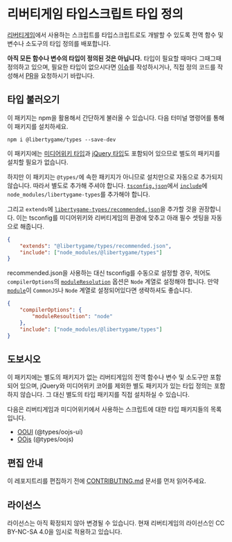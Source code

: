# 리버티게임 타입스크립트 타입 정의

[리버티게임](https://libertyga.me)에서 사용하는 스크립트를 타입스크립트로도 개발할 수 있도록 전역 함수 및 변수나 소도구의 타입 정의를 배포합니다.

**아직 모든 함수나 변수의 타입이 정의된 것은 아닙니다.** 타입이 필요할 때마다 그때그때 정의하고 있으며, 필요한 타입이 없으시다면 [이슈](https://github.com/LibertygameWikiKorea/libertygame-types/issues)를 작성하시거나, 직접 정의 코드를 작성해서 [PR](https://github.com/LibertygameWikiKorea/libertygame-types/pulls)을 요청하시기 바랍니다.

## 타입 불러오기

이 패키지는 npm을 활용해서 간단하게 불러올 수 있습니다. 다음 터미널 명령어를 통해 이 패키지를 설치하세요.

```console
npm i @libertygame/types --save-dev
```

이 패키지에는 [미디어위키 타입](https://www.npmjs.com/package/types-mediawiki)과 [jQuery 타입](https://www.npmjs.com/package/@types/jquery)도 포함되어 있으므로 별도의 패키지를 설치할 필요가 없습니다.

하지만 이 패키지는 `@types/`에 속한 패키지가 아니므로 설치만으로 자동으로 추가되지 않습니다. 따라서 별도로 추가해 주셔야 합니다. [`tsconfig.json`](https://www.typescriptlang.org/docs/handbook/tsconfig-json.html)에서 [`include`](https://www.typescriptlang.org/tsconfig#include)에 `node_modules/libertygame-types`를 추가해야 합니다.

그리고 `extends`에 [`libertygame-types/recommended.json`](recommended.json)을 추가할 것을 권장합니다. 이는 tsconfig를 미디어위키와 리버티게임의 환경에 맞추고 아래 필수 셋팅을 자동으로 해줍니다.

```json
{
	"extends": "@libertygame/types/recommended.json",
	"include": ["node_modules/@libertygame/types"]
}
```

recommended.json을 사용하는 대신 tsconfig를 수동으로 설정할 경우, 적어도 `compilerOptions`의 [`moduleResolution`](https://www.typescriptlang.org/tsconfig#moduleResolution) 옵션은 `Node` 계열로 설정해야 합니다. 만약 [`module`](https://www.typescriptlang.org/tsconfig#module)이 `CommonJS`나 `Node` 계열로 설정되어있다면 생략하셔도 좋습니다.

```json
{
	"compilerOptions": {
		"moduleResoultion": "node"
	},
	"include": ["node_modules/@libertygame/types"]
}
```

## 도보시오

이 패키지에는 별도의 패키지가 없는 리버티게임의 전역 함수나 변수 및 소도구만 포함되어 있으며, jQuery와 미디어위키 코어를 제외한 별도 패키지가 있는 타입 정의는 포함하지 않습니다. 그 대신 별도의 타입 패키지를 직접 설치하실 수 있습니다.

다음은 리버티게임과 미디어위키에서 사용하는 스크립트에 대한 타입 패키지들의 목록입니다.

- [OOUI](https://www.npmjs.com/package/@types/oojs-ui) (@types/oojs-ui)
- [OOjs](https://www.npmjs.com/package/@types/oojs) (@types/oojs)

## 편집 안내

이 레포지트리를 편집하기 전에 [CONTRIBUTING.md](CONTRIBUTING.md) 문서를 먼저 읽어주세요.

## 라이선스

라이선스는 아직 확정되지 않아 변경될 수 있습니다. 현재 리버티게임의 라이선스인 CC BY-NC-SA 4.0을 임시로 적용하고 있습니다.
